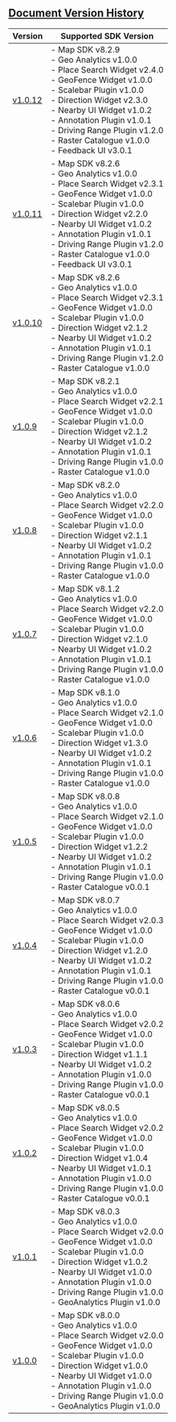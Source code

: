## [Document Version History](#Version-History)


| Version                       | Supported SDK Version                                                                                                                                                                                                                                                                                                                          | 
|-------------------------------|------------------------------------------------------------------------------------------------------------------------------------------------------------------------------------------------------------------------------------------------------------------------------------------------------------------------------------------------| 
| [v1.0.12](../v1.0.12/README.md) | - Map SDK v8.2.9 <br/> - Geo Analytics v1.0.0 <br/> - Place Search Widget v2.4.0 <br/> - GeoFence Widget v1.0.0 <br/> - Scalebar Plugin v1.0.0 <br/> - Direction Widget v2.3.0 <br/> - Nearby UI Widget v1.0.2 <br/> - Annotation Plugin v1.0.1 <br/> - Driving Range Plugin v1.2.0 <br/> - Raster Catalogue v1.0.0 <br/> - Feedback UI v3.0.1 |
| [v1.0.11](../v1.0.11/README.md) | - Map SDK v8.2.6 <br/> - Geo Analytics v1.0.0 <br/> - Place Search Widget v2.3.1 <br/> - GeoFence Widget v1.0.0 <br/> - Scalebar Plugin v1.0.0 <br/> - Direction Widget v2.2.0 <br/> - Nearby UI Widget v1.0.2 <br/> - Annotation Plugin v1.0.1 <br/> - Driving Range Plugin v1.2.0 <br/> - Raster Catalogue v1.0.0 <br/> - Feedback UI v3.0.1 |
| [v1.0.10](../v1.0.10/README.md) | - Map SDK v8.2.6 <br/> - Geo Analytics v1.0.0 <br/> - Place Search Widget v2.3.1 <br/> - GeoFence Widget v1.0.0 <br/> - Scalebar Plugin v1.0.0 <br/> - Direction Widget v2.1.2 <br/> - Nearby UI Widget v1.0.2 <br/> - Annotation Plugin v1.0.1 <br/> - Driving Range Plugin v1.2.0 <br/> - Raster Catalogue v1.0.0                            |
| [v1.0.9](../v1.0.9/README.md) | - Map SDK v8.2.1 <br/> - Geo Analytics v1.0.0 <br/> - Place Search Widget v2.2.1 <br/> - GeoFence Widget v1.0.0 <br/> - Scalebar Plugin v1.0.0 <br/> - Direction Widget v2.1.2 <br/> - Nearby UI Widget v1.0.2 <br/> - Annotation Plugin v1.0.1 <br/> - Driving Range Plugin v1.0.0 <br/> - Raster Catalogue v1.0.0                            |
| [v1.0.8](../v1.0.8/README.md) | - Map SDK v8.2.0 <br/> - Geo Analytics v1.0.0 <br/> - Place Search Widget v2.2.0 <br/> - GeoFence Widget v1.0.0 <br/> - Scalebar Plugin v1.0.0 <br/> - Direction Widget v2.1.1 <br/> - Nearby UI Widget v1.0.2 <br/> - Annotation Plugin v1.0.1 <br/> - Driving Range Plugin v1.0.0 <br/> - Raster Catalogue v1.0.0                            |
| [v1.0.7](../v1.0.7/README.md) | - Map SDK v8.1.2 <br/> - Geo Analytics v1.0.0 <br/> - Place Search Widget v2.2.0 <br/> - GeoFence Widget v1.0.0 <br/> - Scalebar Plugin v1.0.0 <br/> - Direction Widget v2.1.0 <br/> - Nearby UI Widget v1.0.2 <br/> - Annotation Plugin v1.0.1 <br/> - Driving Range Plugin v1.0.0 <br/> - Raster Catalogue v1.0.0                            | 
| [v1.0.6](../v1.0.6/README.md) | - Map SDK v8.1.0 <br/> - Geo Analytics v1.0.0 <br/> - Place Search Widget v2.1.0 <br/> - GeoFence Widget v1.0.0 <br/> - Scalebar Plugin v1.0.0 <br/> - Direction Widget v1.3.0 <br/> - Nearby UI Widget v1.0.2 <br/> - Annotation Plugin v1.0.1 <br/> - Driving Range Plugin v1.0.0 <br/> - Raster Catalogue v1.0.0                            |
| [v1.0.5](../v1.0.5/README.md) | - Map SDK v8.0.8 <br/> - Geo Analytics v1.0.0 <br/> - Place Search Widget v2.1.0 <br/> - GeoFence Widget v1.0.0 <br/> - Scalebar Plugin v1.0.0 <br/> - Direction Widget v1.2.2 <br/> - Nearby UI Widget v1.0.2 <br/> - Annotation Plugin v1.0.1 <br/> - Driving Range Plugin v1.0.0 <br/> - Raster Catalogue v0.0.1                            | 
| [v1.0.4](../v1.0.4/README.md) | - Map SDK v8.0.7 <br/> - Geo Analytics v1.0.0 <br/> - Place Search Widget v2.0.3 <br/> - GeoFence Widget v1.0.0 <br/> - Scalebar Plugin v1.0.0 <br/> - Direction Widget v1.2.0 <br/> - Nearby UI Widget v1.0.2 <br/> - Annotation Plugin v1.0.1 <br/> - Driving Range Plugin v1.0.0 <br/> - Raster Catalogue v0.0.1                            | 
| [v1.0.3](../v1.0.3/README.md) | - Map SDK v8.0.6 <br/> - Geo Analytics v1.0.0 <br/> - Place Search Widget v2.0.2 <br/> - GeoFence Widget v1.0.0 <br/> - Scalebar Plugin v1.0.0 <br/> - Direction Widget v1.1.1 <br/> - Nearby UI Widget v1.0.2 <br/> - Annotation Plugin v1.0.0 <br/> - Driving Range Plugin v1.0.0 <br/> - Raster Catalogue v0.0.1                            | 
| [v1.0.2](../v1.0.2/README.md) | - Map SDK v8.0.5 <br/> - Geo Analytics v1.0.0 <br/> - Place Search Widget v2.0.2 <br/> - GeoFence Widget v1.0.0 <br/> - Scalebar Plugin v1.0.0 <br/> - Direction Widget v1.0.4 <br/> - Nearby UI Widget v1.0.1 <br/> - Annotation Plugin v1.0.0 <br/> - Driving Range Plugin v1.0.0 <br/> - Raster Catalogue v0.0.1                            | 
| [v1.0.1](../v1.0.1/README.md) | - Map SDK v8.0.3 <br/> - Geo Analytics v1.0.0 <br/> - Place Search Widget v2.0.0 <br/> - GeoFence Widget v1.0.0 <br/> - Scalebar Plugin v1.0.0 <br/> - Direction Widget v1.0.2 <br/> - Nearby UI Widget v1.0.0 <br/> - Annotation Plugin v1.0.0 <br/> - Driving Range Plugin v1.0.0 <br/> - GeoAnalytics Plugin v1.0.0                         | 
| [v1.0.0](../v1.0.0/README.md) | - Map SDK v8.0.0 <br/> - Geo Analytics v1.0.0 <br/> - Place Search Widget v2.0.0 <br/> - GeoFence Widget v1.0.0 <br/> - Scalebar Plugin v1.0.0 <br/> - Direction Widget v1.0.0 <br/> - Nearby UI Widget v1.0.0 <br/> - Annotation Plugin v1.0.0 <br/> - Driving Range Plugin v1.0.0 <br/> - GeoAnalytics Plugin v1.0.0                         | 

